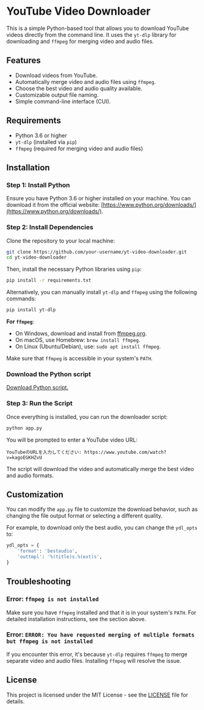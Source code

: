
# YouTube Video Downloader

This is a simple Python-based tool that allows you to download YouTube videos directly from the command line. It uses the `yt-dlp` library for downloading and `ffmpeg` for merging video and audio files.

## Features

- Download videos from YouTube.
- Automatically merge video and audio files using `ffmpeg`.
- Choose the best video and audio quality available.
- Customizable output file naming.
- Simple command-line interface (CUI).

## Requirements

- Python 3.6 or higher
- `yt-dlp` (installed via `pip`)
- `ffmpeg` (required for merging video and audio files)

## Installation

### Step 1: Install Python

Ensure you have Python 3.6 or higher installed on your machine. You can download it from the official website: [https://www.python.org/downloads/](https://www.python.org/downloads/).

### Step 2: Install Dependencies

Clone the repository to your local machine:

```bash
git clone https://github.com/your-username/yt-video-downloader.git
cd yt-video-downloader
```

Then, install the necessary Python libraries using `pip`:

```bash
pip install -r requirements.txt
```

Alternatively, you can manually install `yt-dlp` and `ffmpeg` using the following commands:

```bash
pip install yt-dlp
```

**For `ffmpeg`**:

- On Windows, download and install from [ffmpeg.org](https://ffmpeg.org/download.html).
- On macOS, use Homebrew: `brew install ffmpeg`.
- On Linux (Ubuntu/Debian), use: `sudo apt install ffmpeg`.

Make sure that `ffmpeg` is accessible in your system's `PATH`.

### Download the Python script

[Download Python script.](https://github.com/DQNEO/memo/blob/master/AboutMe.md)
### Step 3: Run the Script

Once everything is installed, you can run the downloader script:

```bash
python app.py
```

You will be prompted to enter a YouTube video URL:

```arduino
YouTubeのURLを入力してください: https://www.youtube.com/watch?v=kagoEGKHZvU
```

The script will download the video and automatically merge the best video and audio formats.

## Customization

You can modify the `app.py` file to customize the download behavior, such as changing the file output format or selecting a different quality.

For example, to download only the best audio, you can change the `ydl_opts` to:

```python
ydl_opts = {
    'format': 'bestaudio',
    'outtmpl': '%(title)s.%(ext)s',
}
```

## Troubleshooting

### Error: `ffmpeg is not installed`

Make sure you have `ffmpeg` installed and that it is in your system's `PATH`. For detailed installation instructions, see the section above.

### Error: `ERROR: You have requested merging of multiple formats but ffmpeg is not installed`

If you encounter this error, it's because `yt-dlp` requires `ffmpeg` to merge separate video and audio files. Installing `ffmpeg` will resolve the issue.

## License

This project is licensed under the MIT License - see the [LICENSE](LICENSE) file for details.
